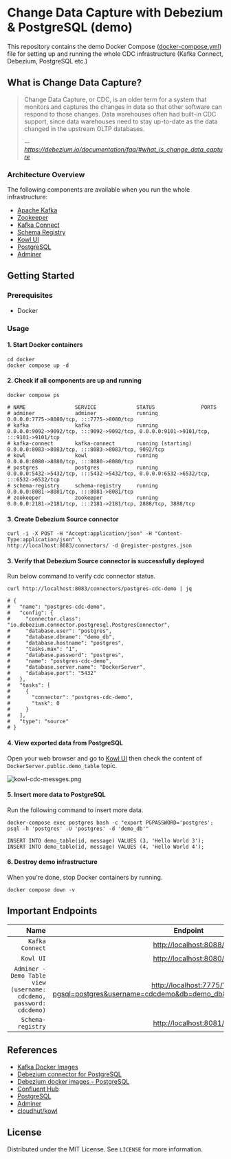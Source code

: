 # Change Data Capture with Debezium & PostgreSQL (demo)

This repository contains the demo Docker Compose ([docker-compose.yml](./docker/docker-compose.yml)) file for setting up and
running the whole CDC infrastructure (Kafka Connect, Debezium, PostgreSQL etc.)

## What is Change Data Capture?

> Change Data Capture, or CDC, is an older term for a system that monitors and captures the changes in data so that other
> software can respond to those changes. Data warehouses often had built-in CDC support, since data warehouses need to
> stay up-to-date as the data changed in the upstream OLTP databases.
>
> -- <cite>https://debezium.io/documentation/faq/#what_is_change_data_capture</cite>

### Architecture Overview


The following components are available when you run the whole infrastructure:

* [Apache Kafka](https://kafka.apache.org/)
* [Zookeeper](https://zookeeper.apache.org/)
* [Kafka Connect](https://kafka.apache.org/documentation/#connect)
* [Schema Registry](https://docs.confluent.io/platform/current/schema-registry/index.html)
* [Kowl UI](https://github.com/cloudhut/kowl)
* [PostgreSQL](https://www.postgresql.org/)
* [Adminer](https://www.adminer.org/)

## Getting Started

### Prerequisites

* Docker

### Usage

#### 1. Start Docker containers

```shell
cd docker
docker compose up -d
```

#### 2. Check if all components are up and running

```shell
docker compose ps

# NAME                SERVICE             STATUS               PORTS
# adminer             adminer             running              0.0.0.0:7775->8080/tcp, :::7775->8080/tcp
# kafka               kafka               running              0.0.0.0:9092->9092/tcp, :::9092->9092/tcp, 0.0.0.0:9101->9101/tcp, :::9101->9101/tcp
# kafka-connect       kafka-connect       running (starting)   0.0.0.0:8083->8083/tcp, :::8083->8083/tcp, 9092/tcp
# kowl                kowl                running              0.0.0.0:8080->8080/tcp, :::8080->8080/tcp
# postgres            postgres            running              0.0.0.0:5432->5432/tcp, :::5432->5432/tcp, 0.0.0.0:6532->6532/tcp, :::6532->6532/tcp
# schema-registry     schema-registry     running              0.0.0.0:8081->8081/tcp, :::8081->8081/tcp
# zookeeper           zookeeper           running              0.0.0.0:2181->2181/tcp, :::2181->2181/tcp, 2888/tcp, 3888/tcp
```
#### 3. Create Debezium Source connector 
```shell
curl -i -X POST -H "Accept:application/json" -H "Content-Type:application/json" \
http://localhost:8083/connectors/ -d @register-postgres.json
```

#### 3. Verify that Debezium Source connector is successfully deployed

Run below command  to verify cdc connector status.

```shell
curl http://localhost:8083/connectors/postgres-cdc-demo | jq

# {
#   "name": "postgres-cdc-demo",
#   "config": {
#     "connector.class": "io.debezium.connector.postgresql.PostgresConnector",
#     "database.user": "postgres",
#     "database.dbname": "demo_db",
#     "database.hostname": "postgres",
#     "tasks.max": "1",
#     "database.password": "postgres",
#     "name": "postgres-cdc-demo",
#     "database.server.name": "DockerServer",
#     "database.port": "5432"
#   },
#   "tasks": [
#     {
#       "connector": "postgres-cdc-demo",
#       "task": 0
#     }
#   ],
#   "type": "source"
# }
```



#### 4. View exported data from PostgreSQL

Open your web browser and go to [Kowl UI](http://localhost:8080/) then check the content
of `DockerServer.public.demo_table` topic.

![kowl-cdc-messges.png](./_docs/img/kowl-cdc-messges.png)

#### 5. Insert more data to PostgreSQL

Run the following command to insert more data.

```shell
docker-compose exec postgres bash -c "export PGPASSWORD='postgres'; psql -h 'postgres' -U 'postgres' -d 'demo_db'"

INSERT INTO demo_table(id, message) VALUES (3, 'Hello World 3');
INSERT INTO demo_table(id, message) VALUES (4, 'Hello World 4');
```

#### 6. Destroy demo infrastructure

When you're done, stop Docker containers by running.

```shell
docker compose down -v
```

## Important Endpoints

| Name | Endpoint | 
| -------------:|:--------:|
| `Kafka Connect` | [http://localhost:8088/](http://localhost:8088/) |
| `Kowl UI` | [http://localhost:8080/](http://localhost:8080/) |
| `Adminer - Demo Table view (username: cdcdemo, password: cdcdemo)` | [http://localhost:7775/?pgsql=postgres&username=cdcdemo&db=demo_db&ns=public&select=demo_table](http://localhost:7775/?pgsql=postgres&username=cdcdemo&db=demo_db&ns=public&select=demo_table) |
| `Schema-registry` | [http://localhost:8081/](http://localhost:8081/) |

## References

* [Kafka Docker Images](https://github.com/confluentinc/kafka-images)
* [Debezium connector for PostgreSQL](https://debezium.io/documentation/reference/connectors/postgresql.html)
* [Debezium docker images - PostgreSQL](https://github.com/debezium/docker-images/tree/master/postgres/13)
* [Confluent Hub](https://www.confluent.io/hub/)
* [PostgreSQL](https://www.postgresql.org/)
* [Adminer](https://www.adminer.org/)
* [cloudhut/kowl](https://github.com/cloudhut/kowl)

## License

Distributed under the MIT License. See `LICENSE` for more information.

